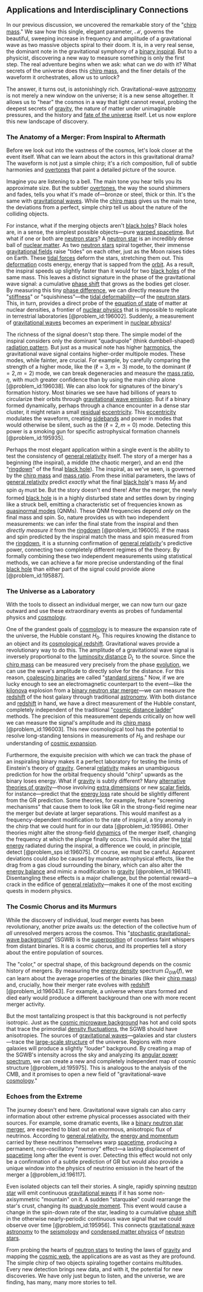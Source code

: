 ## Applications and Interdisciplinary Connections

In our previous discussion, we uncovered the remarkable story of the "[chirp mass](@article_id:141431)." We saw how this single, elegant parameter, $\mathcal{M}$, governs the beautiful, sweeping increase in frequency and amplitude of a gravitational wave as two massive objects spiral to their doom. It is, in a very real sense, the dominant note in the gravitational symphony of a [binary inspiral](@article_id:202739). But to a physicist, discovering a new way to measure something is only the first step. The real adventure begins when we ask: what can we *do* with it? What secrets of the universe does this [chirp mass](@article_id:141431), and the finer details of the waveform it orchestrates, allow us to unlock?

The answer, it turns out, is astonishingly rich. Gravitational-wave [astronomy](@article_id:262605) is not merely a new window on the universe; it is a new sense altogether. It allows us to "hear" the cosmos in a way that light cannot reveal, probing the deepest secrets of [gravity](@article_id:262981), the nature of matter under unimaginable pressures, and the history and [fate of the universe](@article_id:158881) itself. Let us now explore this new landscape of discovery.

### The Anatomy of a Merger: From Inspiral to Aftermath

Before we look out into the vastness of the cosmos, let's look closer at the event itself. What can we learn about the actors in this gravitational drama? The waveform is not just a simple chirp; it's a rich composition, full of subtle harmonies and [overtones](@article_id:177022) that paint a detailed picture of the source.

Imagine you are listening to a bell. The main tone you hear tells you its approximate size. But the subtler [overtones](@article_id:177022), the way the sound shimmers and fades, tells you what it's made of—bronze or steel, thick or thin. It's the same with [gravitational waves](@article_id:144339). While the [chirp mass](@article_id:141431) gives us the main tone, the deviations from a perfect, simple chirp tell us about the nature of the colliding objects.

For instance, what if the merging objects aren't [black holes](@article_id:158234)? Black holes are, in a sense, the simplest possible objects—pure [warped spacetime](@article_id:159328). But what if one or both are [neutron stars](@article_id:139189)? A [neutron star](@article_id:146765) is an incredibly dense ball of [nuclear matter](@article_id:157817). As two [neutron stars](@article_id:139189) spiral together, their immense [gravitational fields](@article_id:190807) raise "tides" on each other, just as the Moon raises tides on Earth. These [tidal forces](@article_id:158694) deform the stars, stretching them out. This [deformation](@article_id:183427) costs energy, energy that is sapped from the [orbit](@article_id:136657). As a result, the inspiral speeds up slightly faster than it would for two [black holes](@article_id:158234) of the same mass. This leaves a distinct signature in the phase of the gravitational wave signal: a cumulative [phase shift](@article_id:153848) that grows as the bodies get closer. By measuring this tiny [phase difference](@article_id:269628), we can directly measure the "[stiffness](@article_id:141521)" or "squishiness"—the [tidal deformability](@article_id:159401)—of the [neutron stars](@article_id:139189). This, in turn, provides a direct probe of the [equation of state](@article_id:141181) of matter at nuclear densities, a frontier of [nuclear physics](@article_id:136167) that is impossible to replicate in terrestrial laboratories [@problem_id:196002]. Suddenly, a measurement of [gravitational waves](@article_id:144339) becomes an experiment in [nuclear physics](@article_id:136167)!

The richness of the signal doesn't stop there. The simple model of the inspiral considers only the dominant "quadrupole" (think dumbbell-shaped) [radiation pattern](@article_id:261283). But just as a musical note has higher [harmonics](@article_id:267136), the gravitational wave signal contains higher-order multipole modes. These modes, while fainter, are crucial. For example, by carefully comparing the strength of a higher mode, like the $(\ell=3, m=3)$ mode, to the dominant $(\ell=2, m=2)$ mode, we can break degeneracies and measure the [mass ratio](@article_id:167180), $\eta$, with much greater confidence than by using the main chirp alone [@problem_id:196038]. We can also look for signatures of the binary's formation history. Most binaries we see have had billions of years to circularize their orbits through [gravitational wave emission](@article_id:160346). But if a binary formed dynamically, perhaps through a chance encounter in a dense star cluster, it might retain a small [residual](@article_id:202749) [eccentricity](@article_id:266406). This [eccentricity](@article_id:266406) modulates the waveform, creating [sidebands](@article_id:260585) and power in modes that would otherwise be silent, such as the $(\ell=2, m=0)$ mode. Detecting this power is a smoking gun for specific astrophysical formation channels [@problem_id:195935].

Perhaps the most elegant application within a single event is the ability to test the consistency of [general relativity](@article_id:138534) itself. The story of a merger has a beginning (the inspiral), a middle (the chaotic merger), and an end (the "[ringdown](@article_id:261011)" of the final [black hole](@article_id:158077)). The inspiral, as we've seen, is governed by the [chirp mass](@article_id:141431) and [mass ratio](@article_id:167180). From these initial parameters, the laws of [general relativity](@article_id:138534) predict *exactly* what the final [black hole](@article_id:158077)'s mass $M_f$ and spin $a_f$ must be. But the story doesn't end there! After the merger, the newly formed [black hole](@article_id:158077) is in a highly disturbed state and settles down by ringing like a struck bell, emitting a characteristic set of frequencies known as [quasinormal modes](@article_id:264044) (QNMs). These QNM frequencies depend *only* on the final mass and spin. So, nature provides us with two independent measurements: we can infer the final state from the inspiral and then *directly measure it* from the [ringdown](@article_id:261011) [@problem_id:196005]. If the mass and spin predicted by the inspiral match the mass and spin measured from the [ringdown](@article_id:261011), it is a stunning confirmation of [general relativity](@article_id:138534)'s predictive power, connecting two completely different regimes of the theory. By formally combining these two independent measurements using statistical methods, we can achieve a far more precise understanding of the final [black hole](@article_id:158077) than either part of the signal could provide alone [@problem_id:195887].

### The Universe as a Laboratory

With the tools to dissect an individual merger, we can now turn our gaze outward and use these extraordinary events as probes of fundamental physics and [cosmology](@article_id:144426).

One of the grandest goals of [cosmology](@article_id:144426) is to measure the expansion rate of the universe, the Hubble constant $H_0$. This requires knowing the distance to an object and its [cosmological redshift](@article_id:151849). Gravitational waves provide a revolutionary way to do this. The amplitude of a gravitational wave signal is inversely proportional to the [luminosity distance](@article_id:158938) $D_L$ to the source. Since the [chirp mass](@article_id:141431) can be measured very precisely from the phase [evolution](@article_id:143283), we can use the wave's amplitude to directly solve for the distance. For this reason, [coalescing binaries](@article_id:157346) are called "[standard sirens](@article_id:157313)." Now, if we are lucky enough to see an electromagnetic counterpart to the event—like the [kilonova](@article_id:158151) explosion from a [binary neutron star merger](@article_id:160234)—we can measure the [redshift](@article_id:159451) of the host galaxy through traditional [astronomy](@article_id:262605). With both distance and [redshift](@article_id:159451) in hand, we have a direct measurement of the Hubble constant, completely independent of the traditional "[cosmic distance ladder](@article_id:159708)" methods. The precision of this measurement depends critically on how well we can measure the signal's amplitude and its [chirp mass](@article_id:141431) [@problem_id:196003]. This new cosmological tool has the potential to resolve long-standing tensions in measurements of $H_0$ and reshape our understanding of [cosmic expansion](@article_id:160508).

Furthermore, the exquisite precision with which we can track the phase of an inspiraling binary makes it a perfect laboratory for testing the limits of Einstein's theory of [gravity](@article_id:262981). General [relativity](@article_id:263220) makes an unambiguous prediction for how the orbital frequency should "chirp" upwards as the binary loses energy. What if [gravity](@article_id:262981) is subtly different? Many [alternative theories of gravity](@article_id:158174)—those involving [extra dimensions](@article_id:160325) or new [scalar fields](@article_id:150949), for instance—predict that the [energy loss](@article_id:158658) rate should be slightly different from the GR prediction. Some theories, for example, feature "screening mechanisms" that cause them to look like GR in the strong-field regime near the merger but deviate at larger separations. This would manifest as a frequency-dependent modification to the rate of inspiral, a tiny anomaly in the chirp that we could hunt for in our data [@problem_id:195986]. Other theories might alter the strong-field [dynamics](@article_id:163910) of the merger itself, changing the frequency at which the plunge finally occurs. This would alter the [total energy](@article_id:261487) radiated during the inspiral, a difference we could, in principle, detect [@problem_sps id:196075]. Of course, we must be careful. Apparent deviations could also be caused by mundane astrophysical effects, like the drag from a gas cloud surrounding the binary, which can also alter the [energy balance](@article_id:150337) and mimic a modification to [gravity](@article_id:262981) [@problem_id:196141]. Disentangling these effects is a major challenge, but the potential reward—a crack in the edifice of [general relativity](@article_id:138534)—makes it one of the most exciting quests in modern physics.

### The Cosmic Chorus and its Murmurs

While the discovery of individual, loud merger events has been revolutionary, another prize awaits us: the detection of the collective hum of *all* unresolved mergers across the cosmos. This "[stochastic gravitational-wave background](@article_id:201680)" (SGWB) is the [superposition](@article_id:145421) of countless faint whispers from distant binaries. It is a cosmic chorus, and its properties tell a story about the entire population of sources.

The "color," or spectral shape, of this background depends on the cosmic history of mergers. By measuring the [energy density](@article_id:139714) spectrum $\Omega_{GW}(f)$, we can learn about the average properties of the binaries (like their [chirp mass](@article_id:141431)) and, crucially, how their merger rate evolves with [redshift](@article_id:159451) [@problem_id:196043]. For example, a universe where stars formed and died early would produce a different background than one with more recent merger activity.

But the most tantalizing prospect is that this background is not perfectly isotropic. Just as the [cosmic microwave background](@article_id:146020) has hot and cold spots that trace the primordial [density fluctuations](@article_id:143046), the SGWB should have anisotropies. The sources of [gravitational waves](@article_id:144339)—galaxies and star clusters—trace the [large-scale structure](@article_id:158496) of the universe. Regions with more galaxies will produce a slightly "louder" background. By creating a map of the SGWB's intensity across the sky and analyzing its [angular power spectrum](@article_id:160631), we can create a new and completely independent map of cosmic structure [@problem_id:195975]. This is analogous to the analysis of the CMB, and it promises to open a new field of "gravitational-wave [cosmology](@article_id:144426)."

### Echoes from the Extreme

The journey doesn't end here. Gravitational wave signals can also carry information about other extreme physical processes associated with their sources. For example, some dramatic events, like a [binary neutron star merger](@article_id:160234), are expected to blast out an enormous, anisotropic flux of neutrinos. According to [general relativity](@article_id:138534), the [energy and momentum](@article_id:263764) carried by these neutrinos themselves warp [spacetime](@article_id:161512), producing a permanent, non-oscillatory "memory" effect—a lasting displacement of [spacetime](@article_id:161512) long after the event is over. Detecting this effect would not only be a confirmation of a subtle prediction of GR but would also provide a unique window into the physics of neutrino emission in the heart of the merger a [@problem_id:196117].

Even isolated objects can tell their stories. A single, rapidly spinning [neutron star](@article_id:146765) will emit continuous [gravitational waves](@article_id:144339) if it has some non-axisymmetric "mountain" on it. A sudden "starquake" could rearrange the star's crust, changing its [quadrupole moment](@article_id:157223). This event would cause a change in the spin-down rate of the star, leading to a cumulative [phase shift](@article_id:153848) in the otherwise nearly-periodic continuous wave signal that we could observe over time [@problem_id:195956]. This connects [gravitational wave astronomy](@article_id:143840) to the [seismology](@article_id:203016) and [condensed matter physics](@article_id:139711) of [neutron stars](@article_id:139189).

From probing the hearts of [neutron stars](@article_id:139189) to testing the laws of [gravity](@article_id:262981) and mapping the [cosmic web](@article_id:161548), the applications are as vast as they are profound. The simple chirp of two objects spiraling together contains multitudes. Every new detection brings new data, and with it, the potential for new discoveries. We have only just begun to listen, and the universe, we are finding, has many, many more stories to tell.